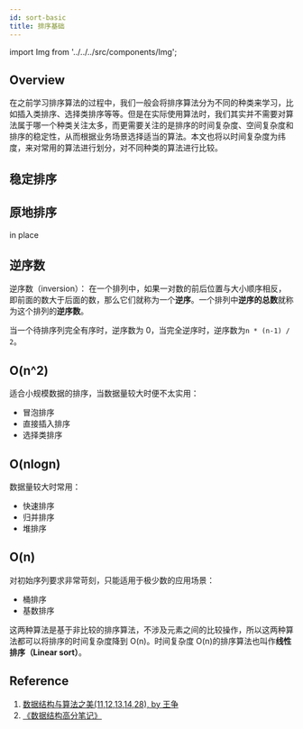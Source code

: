 ```yaml
---
id: sort-basic
title: 排序基础
---
```


import Img from '../../../src/components/Img';

## Overview

在之前学习排序算法的过程中，我们一般会将排序算法分为不同的种类来学习，比如插入类排序、选择类排序等等。但是在实际使用算法时，我们其实并不需要对算法属于哪一个种类关注太多，而更需要关注的是排序的时间复杂度、空间复杂度和排序的稳定性，从而根据业务场景选择适当的算法。本文也将以时间复杂度为纬度，来对常用的算法进行划分，对不同种类的算法进行比较。

## 稳定排序

## 原地排序

in place

## 逆序数

逆序数（inversion）： 在一个排列中，如果一对数的前后位置与大小顺序相反，即前面的数大于后面的数，那么它们就称为一个**逆序**。一个排列中**逆序的总数**就称为这个排列的**逆序数**。

当一个待排序列完全有序时，逆序数为 0，当完全逆序时，逆序数为`n * (n-1) / 2`。

## O(n^2)

适合小规模数据的排序，当数据量较大时便不太实用：

- 冒泡排序
- 直接插入排序
- 选择类排序

## O(nlogn)

数据量较大时常用：

- 快速排序
- 归并排序
- 堆排序

## O(n)

对初始序列要求非常苛刻，只能适用于极少数的应用场景：

- 桶排序
- 基数排序

这两种算法是基于非比较的排序算法，不涉及元素之间的比较操作，所以这两种算法都可以将排序的时间复杂度降到 O(n)。时间复杂度 O(n)的排序算法也叫作**线性排序（Linear sort）**。

## Reference

1. [数据结构与算法之美(11,12,13,14,28), by 王争](https://time.geekbang.org/column/intro/126)
1. [《数据结构高分笔记》](https://book.douban.com/subject/33448923/)
